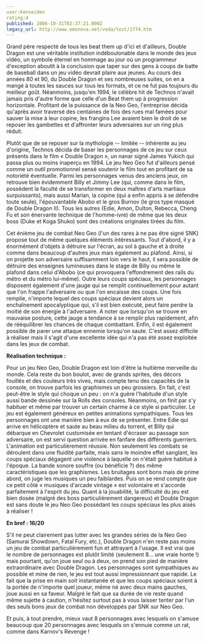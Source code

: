 ```yaml
---
user:Kenseiden
rating:4
published: 2006-10-31T02:37:21.000Z
legacy_url: http://www.emunova.net/veda/test/1774.htm
---
```

Grand père respecté de tous les beat them up d'ici et d'ailleurs, Double Dragon est une véritable institution indéboulonable dans le monde des jeux vidéo, un symbole éternel en hommage au jour où un programmeur d'exception aboutit à la conclusion que taper sur des gens à coups de batte de baseball dans un jeu vidéo devrait plaire aux jeunes. Au cours des années 80 et 90, du Double Dragon et ses nombreuses suites, on en a mangé à toutes les sauces sur tous les formats, et ce ne fut pas toujours du meilleur goût. Néanmoins, jusqu'en 1994, le célèbre hit de Technos n'avait jamais pris d'autre forme que celle d'un Beat them up à progression horizontale. Profitant de la puissance de la Neo Geo, l'entreprise décida qu'après avoir traversé des centaines de fois des rues mal famées pour sauver la mise à leur copine, les frangins Lee avaient bien le droit de se reposer les gambettes et d'affronter leurs adversaires sur un ring plus réduit.  

  

Plutôt que de se reposer sur la mythologie -- limitée -- inhérente au jeu d'origine, Technos décida de baser les personnages de ce jeu sur ceux présents dans le film « Double Dragon », un nanar signé James Yukich qui passa plus ou moins inaperçu en 1994\. Le jeu Neo Geo fut d'ailleurs pensé comme un outil promotionnel sensé soutenir le film tout en profitant de sa notoriété éventuelle. Parmi les personnages venus des anciens jeux, on retrouve bien évidemment Billy et Jimmy Lee (qui, comme dans le film, possèdent la faculté de se transformer en deux maîtres d'arts martiaux surpuissants), mais aussi Marian, la copine (qui a enfin appris à se défendre toute seule), l'épouvantable Abobo et le gros Burnov (le gros type masqué de Double Dragon II). Tous les autres (Edie, Amon, Dulton, Rebecca, Cheng Fu et son énervante technique de l'homme-ivre) de même que les deux boss (Duke et Koga Shuko) sont des créations originales tirées du film.  

  

Cet énième jeu de combat Neo Geo (l'un des rares à ne pas être signé SNK) propose tout de même quelques éléments intéressants. Tout d'abord, il y a énormément d'objets à détruire sur l'écran, au sol à gauche et à droite comme dans beaucoup d'autres jeux mais également au plafond. Ainsi, si on projette son adversaire suffisamment loin vers le haut, il sera possible de détruire des enseignes lumineuses dans le stage de Billy ou même le plafond dans celui d'Abobo (ce qui provoquera l'effondrement des rails du métro et du métro lui-même). Outre leurs coups spéciaux, les personnages disposent également d'une jauge qui se remplit continuellement pour autant que l'on frappe l'adversaire ou que l'on encaisse des coups. Une fois remplie, n'importe lequel des coups spéciaux devient alors un enchaînement apocalyptique qui, s'il est bien exécuté, peut faire perdre la moitié de son énergie à l'adversaire. A noter que lorsqu'on se trouve en mauvaise posture, cette jauge a tendance à se remplir plus rapidement, afin de rééquilibrer les chances de chaque combattant. Enfin, il est également possible de parer une attaque ennemie lorsqu'on saute. C'est assez difficile à réaliser mais il s'agit d'une excellente idée qui n'a pas été assez exploitée dans les jeux de combat.  

  

**Réalisation technique :**  

Pour un jeu Neo Geo, Double Dragon est loin d'être la huitième merveille du monde. Cela reste du bon boulot, avec de grands sprites, des décors fouillés et des couleurs très vives, mais compte tenu des capacités de la console, on trouve parfois les graphismes un peu grossiers. En fait, c'est peut-être le style qui choque un peu : on n'a guère l'habitude d'un style aussi bande dessinée sur la Rolls des consoles. Néanmoins, on finit par s'y habituer et même par trouver un certain charme à ce style si particulier. Le jeu est également généreux en petites animations sympathiques. Tous les personnages ont une manière bien à eux de se présenter. Entre Edie qui arrive en hélicoptère et saute au beau milieu du torrent, et Billy qui débarque en Chevrolet customisée en tentant d'écraser au passage son adversaire, on est servi question arrivée en fanfare des différents guerriers. L'animation est particulièrement réussie. Non seulement les combats se déroulent dans une fluidité parfaite, mais sans le moindre effet sanglant, les coups spéciaux dégagent une violence à laquelle on n'était guère habitué à l'époque. La bande sonore souffre (ou bénéficie ?) des même caractéristiques que les graphismes. Les bruitages sont bons mais de prime abord, on juge les musiques un peu faiblardes. Puis on se rend compte que ce petit côté « musiques d'arcade vintage » est volontaire et s'accorde parfaitement à l'esprit du jeu. Quant à la jouabilité, la difficulté du jeu est bien dosée (malgré des boss particulièrement dangereux) et Double Dragon est sans doute le jeu Neo Geo possédant les coups spéciaux les plus aisés à réaliser !  

  

**En bref : 16/20**  

S'il ne peut clairement pas lutter avec les grandes séries de la Neo Geo (Samurai Showdown, Fatal Fury, etc.), Double Dragon n'en reste pas moins un jeu de combat particulièrement fun et attrayant à l'usage. Il est vrai que le nombre de personnages est plutôt limité (seulement 8... une vraie honte !) mais pourtant, qu'on joue seul ou à deux, on prend son pied de manière extraordinaire avec Double Dragon. Les personnages sont sympathiques au possible et mine de rien, le jeu est tout aussi impressionnant que rapide. Le fait que la prise en main soit instantanée et que les coups spéciaux soient à la portée de n'importe quel joueur, même né avec deux mains gauches, joue aussi en sa faveur. Malgré le fait que sa durée de vie reste quand même sujette à caution, n'hésitez surtout pas à vous laisser tenter par l'un des seuls bons jeux de combat non développés par SNK sur Neo Geo.  

Et puis, à tout prendre, mieux vaut 8 personnages avec lesquels on s'amuse beaucoup que 20 personnages avec lesquels on s'ennuie comme un rat, comme dans Karnov's Revenge !
